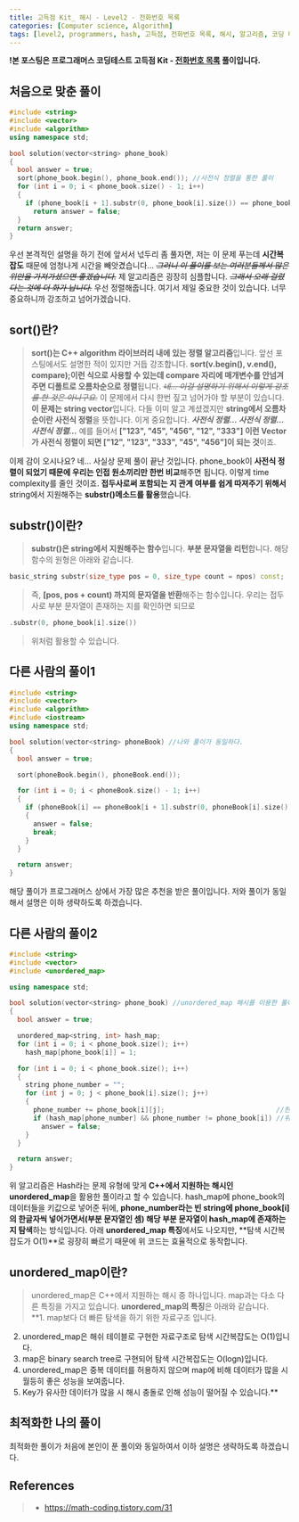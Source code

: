 ```yaml
---
title: 고득점 Kit_ 해시 - Level2 - 전화번호 목록
categories: [Computer science, Algorithm]
tags: [level2, programmers, hash, 고득점, 전화번호 목록, 해시, 알고리즘, 코딩 테스트, 프로그래머스]
---
```


**!본 포스팅은 프로그래머스 코딩테스트 고득점 Kit - [전화번호 목록](https://programmers.co.kr/learn/courses/30/lessons/42577) 풀이입니다.**

## 처음으로 맞춘 풀이
``` cpp
#include <string>
#include <vector>
#include <algorithm>
using namespace std;

bool solution(vector<string> phone_book)
{
  bool answer = true;
  sort(phone_book.begin(), phone_book.end()); //사전식 정렬을 통한 풀이
  for (int i = 0; i < phone_book.size() - 1; i++)
  {
    if (phone_book[i + 1].substr(0, phone_book[i].size()) == phone_book[i])
      return answer = false;
  }
  return answer;
}
```

우선 본격적인 설명을 하기 전에 앞서서 넋두리 좀 풀자면, 저는 이 문제 푸는데 **시간복잡도** 때문에 엄청나게 시간을 빼앗겼습니다... ~~_그러니 이 풀이를 보는 여러분들께서 많은 위안을 가져가셨으면 좋겠습니다._~~
제 알고리즘은 굉장히 심플합니다. ~~_그래서 오래 걸렸다는 것에 더 화가 납니다._~~
우선 정렬해줍니다. 여기서 제일 중요한 것이 있습니다. 너무 중요하니까 강조하고 넘어가겠습니다.

## sort()란?
> **sort()는 C++ algorithm 라이브러리 내에 있는 정렬 알고리즘**입니다. 앞선 포스팅에서도 설명한 적이 있지만 거듭 강조합니다. **sort(v.begin(), v.end(), compare);이런 식으로 사용할 수 있는데 compare 자리에 매개변수를 안넘겨주면 디폴트로 오름차순으로 정렬**됩니다.
_~~네... 이걸 설명하기 위해서 이렇게 강조를 한 것은 아니구요.~~_
이 문제에서 다시 한번 짚고 넘어가야 할 부분이 있습니다. **이 문제는 string vector**입니다.
다들 이미 알고 계셨겠지만 **string에서 오름차순이란 사전식 정렬**을 뜻합니다.
이게 중요합니다. _**사전식 정렬... 사전식 정렬... 사전식 정렬...**_
예를 들어서 **["123", "45", "456", "12", "333"] 이런 Vector가 사전식 정렬이 되면
["12", "123", "333", "45", "456"]이 되는 것**이죠. 

이제 감이 오시나요? 네... 사실상 문제 풀이 끝난 것입니다.
phone_book이 **사전식 정렬이 되었기 때문에 우리는 인접 원소끼리만 한번 비교**해주면 됩니다.
이렇게 time complexity를 줄인 것이죠.
**접두사로써 포함되는 지 관계 여부를 쉽게 따져주기 위해서** string에서 지원해주는 **substr()메소드를 활용**했습니다.

## substr()이란?
> **substr()은 string에서 지원해주는 함수**입니다. **부분 문자열을 리턴**합니다.
해당 함수의 원형은 아래와 같습니다.
``` cpp
basic_string substr(size_type pos = 0, size_type count = npos) const;
```
> 즉, **[pos, pos + count) 까지의 문자열을 반환**해주는 함수입니다.
우리는 접두사로 부분 문자열이 존재하는 지를 확인하면 되므로 
``` cpp
.substr(0, phone_book[i].size())
```
> 위처럼 활용할 수 있습니다.

## 다른 사람의 풀이1
``` cpp
#include <string>
#include <vector>
#include <algorithm>
#include <iostream>
using namespace std;

bool solution(vector<string> phoneBook) //나와 풀이가 동일하다.
{
  bool answer = true;

  sort(phoneBook.begin(), phoneBook.end());

  for (int i = 0; i < phoneBook.size() - 1; i++)
  {
    if (phoneBook[i] == phoneBook[i + 1].substr(0, phoneBook[i].size()))
    {
      answer = false;
      break;
    }
  }

  return answer;
}
```
해당 풀이가 프로그래머스 상에서 가장 많은 추천을 받은 풀이입니다. 저와 풀이가 동일해서 설명은 이하 생략하도록 하겠습니다.

## 다른 사람의 풀이2
``` cpp
#include <string>
#include <vector>
#include <unordered_map>

using namespace std;

bool solution(vector<string> phone_book) //unordered_map 해시를 이용한 풀이
{
  bool answer = true;

  unordered_map<string, int> hash_map;
  for (int i = 0; i < phone_book.size(); i++)
    hash_map[phone_book[i]] = 1;

  for (int i = 0; i < phone_book.size(); i++)
  {
    string phone_number = "";
    for (int j = 0; j < phone_book[i].size(); j++)
    {
      phone_number += phone_book[i][j];                            //한개의 전화번호를 한글자씩 떼어내서 phone_number에 기록
      if (hash_map[phone_number] && phone_number != phone_book[i]) //위에서 기록된 부분 전화번호인 phone_number가 hash_map에 있는지 확인!
        answer = false;
    }
  }

  return answer;
}
```

위 알고리즘은 Hash라는 문제 유형에 맞게 **C++에서 지원하는 해시인 unordered_map**을 활용한 풀이라고 할 수 있습니다. hash_map에 phone_book의 데이터들을 키값으로 넣어준 뒤에, **phone_number라는 빈 string에 phone_book[i]의 한글자씩 넣어가면서(부분 문자열인 셈) 해당 부분 문자열이 hash_map에 존재하는지 탐색**하는 방식입니다.
아래 **unordered_map 특징**에서도 나오지만, **탐색 시간복잡도가 O(1)**로 굉장히 빠르기 때문에 위 코드는 효율적으로 동작합니다.

## unordered_map이란?
> unordered_map은 C++에서 지원하는 해시 중 하나입니다. map과는 다소 다른 특징을 가지고 있습니다. **unordered_map의 특징**은 아래와 같습니다.<br>
**1. map보다 더 빠른 탐색을 하기 위한 자료구조 입니다.
2. unordered_map은 해쉬 테이블로 구현한 자료구조로 탐색 시간복잡도는 O(1)입니다.
3. map은 binary search tree로 구현되어 탐색 시간복잡도는 O(logn)입니다.
4. unordered_map은 중복 데이터를 허용하지 않으며 map에 비해 데이터가 많을 시 월등히 좋은 성능을 보여줍니다.
5. Key가 유사한 데이터가 많을 시 해시 충돌로 인해 성능이 떨어질 수 있습니다.**

## 최적화한 나의 풀이
최적화한 풀이가 처음에 본인이 푼 풀이와 동일하여서 이하 설명은 생략하도록 하겠습니다.

## References
> * https://math-coding.tistory.com/31